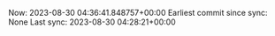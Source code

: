 Now: 2023-08-30 04:36:41.848757+00:00 Earliest commit since sync: None Last sync: 2023-08-30 04:28:21+00:00
